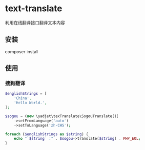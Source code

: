 # text-translate
利用在线翻译接口翻译文本内容

## 安装
composer install 

## 使用
### 搜狗翻译
```php
$englishStrings = [
    'China',
    'Hello World.',
];

$sogou = (new \yadjet\texTranslate\SogouTranslate())
    ->setFromLanguage('auto')
    ->setToLanguage('zh-CHS');

foreach ($englishStrings as $string) {
    echo "`$string` :" . $sogou->translate($string) . PHP_EOL;
}
```

